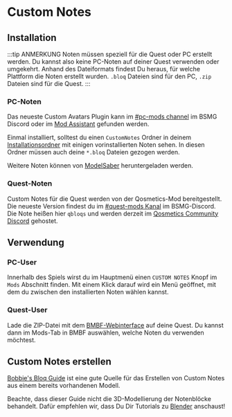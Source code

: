 # Custom Notes

## Installation

:::tip ANMERKUNG
Noten müssen speziell für die Quest oder PC erstellt werden. Du kannst also keine PC-Noten auf deiner Quest verwenden oder umgekehrt. Anhand des Dateiformats findest Du heraus, für welche Plattform die Noten erstellt wurden. `.bloq` Dateien sind für den PC, `.zip` Dateien sind für die Quest.
:::

### PC-Noten

Das neueste Custom Avatars Plugin kann im [#pc-mods channel](https://discord.gg/beatsabermods) im BSMG Discord oder im [Mod Assistant](https://github.com/Assistant/ModAssistant) gefunden werden.

Einmal installiert, solltest du einen `CustomNotes` Ordner in deinem [Installationsordner](/de/faq/install-folder.md) mit einigen vorinstallierten Noten sehen. In diesen Ordner müssen auch deine `*.bloq` Dateien gezogen werden.

Weitere Noten können von [ModelSaber](https://modelsaber.com/Bloqs/) heruntergeladen werden.

### Quest-Noten

Custom Notes für die Quest werden von der Qosmetics-Mod bereitgestellt. Die neueste Version findest du im [#quest-mods Kanal](https://discord.gg/beatsabermods) im BSMG-Discord. Die Note heißen hier `qbloqs` und werden derzeit im [Qosmetics Community Discord](https://discord.gg/qosmetics) gehostet.

## Verwendung

### PC-User

Innerhalb des Spiels wirst du im Hauptmenü einen `CUSTOM NOTES` Knopf im `Mods` Abschnitt finden. Mit einem Klick darauf wird ein Menü geöffnet, mit dem du zwischen den installierten Noten wählen kannst.

### Quest-User

Lade die ZIP-Datei mit dem [BMBF-Webinterface](/de/quest-modding.md#mods-installieren) auf deine Quest. Du kannst dann im Mods-Tab in BMBF auswählen, welche Noten du verwenden möchtest.

## Custom Notes erstellen

[Bobbie's Bloq Guide](./notes-guide.md) ist eine gute Quelle für das Erstellen von Custom Notes aus einem bereits vorhandenen Modell.

Beachte, dass dieser Guide nicht die 3D-Modellierung der Notenblöcke behandelt. Dafür empfehlen wir, dass Du Dir Tutorials zu [Blender](https://www.blender.org/) anschaust!
